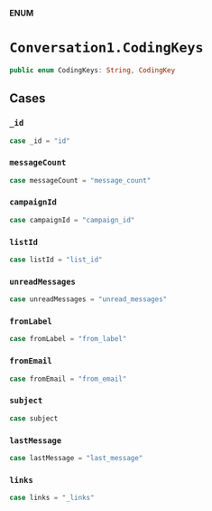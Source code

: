 **ENUM**

# `Conversation1.CodingKeys`

```swift
public enum CodingKeys: String, CodingKey
```

## Cases
### `_id`

```swift
case _id = "id"
```

### `messageCount`

```swift
case messageCount = "message_count"
```

### `campaignId`

```swift
case campaignId = "campaign_id"
```

### `listId`

```swift
case listId = "list_id"
```

### `unreadMessages`

```swift
case unreadMessages = "unread_messages"
```

### `fromLabel`

```swift
case fromLabel = "from_label"
```

### `fromEmail`

```swift
case fromEmail = "from_email"
```

### `subject`

```swift
case subject
```

### `lastMessage`

```swift
case lastMessage = "last_message"
```

### `links`

```swift
case links = "_links"
```
